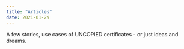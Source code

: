 ```yaml
---
title: "Articles"
date: 2021-01-29
---
```

A few stories, use cases of UNCOPIED certificates - or just ideas and dreams. 

